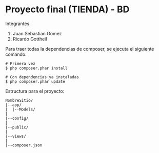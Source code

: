 # Proyecto final (TIENDA) - BD

Integrantes

1. Juan Sebastian Gomez
2. Ricardo Gottheil

Para traer todas la dependencias de composer, se ejecuta el siguiente comando:
```
# Primera vez
$ php composer.phar install 

# Con dependencias ya instaladas
$ php composer.phar update 
```

Estructura para el proyecto:
```
NombreSitio/
|--app/
|  |--Models/
|  
|--config/
|
|--public/
|
|--views/
|
|--composer.json

```